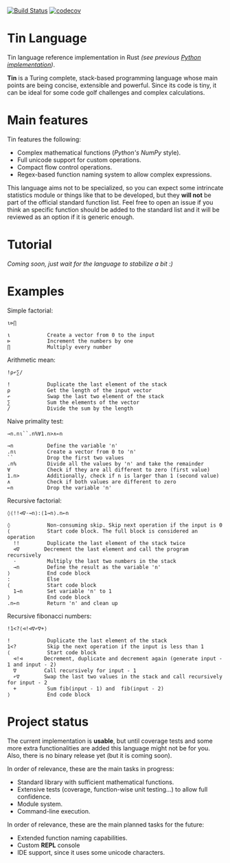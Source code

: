 [![Build Status](https://travis-ci.com/Gabie-of-the-Bo/Rust-Tin-Language.svg?branch=develop)](https://travis-ci.com/Gabie-of-the-Bo/Rust-Tin-Language) [![codecov](https://codecov.io/gh/Gabie-of-the-Bo/Rust-Tin-Language/branch/develop/graph/badge.svg?token=6D89914D05)](https://codecov.io/gh/Gabie-of-the-Bo/Rust-Tin-Language)

# Tin Language
Tin language reference implementation in Rust _(see previous [Python implementation](https://github.com/Gabie-of-the-Bo/Tin-Language))_.

**Tin** is a Turing complete, stack-based programming language whose main points are being concise, extensible and powerful. Since its code is tiny, it can be ideal for some code golf challenges and complex calculations.

# Main features

Tin features the following:
* Complex mathematical functions (_Python's NumPy_ style).
* Full unicode support for custom operations.
* Compact flow control operations.
* Regex-based function naming system to allow complex expressions.

This language aims not to be specialized, so you can expect some intrincate statistics module or things like that to be developed, but they **will not** be part of the official standard function list. Feel free to open an issue if you think an specific function should be added to the standard list and it will be reviewed as an option if it is generic enough.

# Tutorial
_Coming soon, just wait for the language to stabilize a bit :)_

# Examples

Simple factorial:
```
ι⊳∏

ι            Create a vector from 0 to the input 
⊳            Increment the numbers by one
∏            Multiply every number
```

Arithmetic mean:
```
!⍴↶∑/

!            Duplicate the last element of the stack
⍴            Get the length of the input vector
↶            Swap the last two element of the stack
∑            Sum the elements of the vector
/            Divide the sum by the length
```

Naive primality test:
```
→n.nι``.n%∀1.n>∧←n

→n           Define the variable 'n'
.nι          Create a vector from 0 to 'n'
``           Drop the first two values
.n%          Divide all the values by 'n' and take the remainder
∀            Check if they are all different to zero (first value)
1.n>         Additionally, check if n is larger than 1 (second value)
∧            Check if both values are different to zero
←n           Drop the variable 'n'
```

Recursive factorial:
```
◊⟨!!⊲∇·→n⟩:⟨1→n⟩.n←n

◊            Non-consuming skip. Skip next operation if the input is 0
⟨            Start code block. The full block is considered an operation
  !!         Duplicate the last element of the stack twice
  ⊲∇        Decrement the last element and call the program recursively
  ·          Multiply the last two numbers in the stack
  →n         Define the result as the variable 'n'
⟩            End code block
:            Else
⟨            Start code block
  1→n        Set variable 'n' to 1
⟩            End code block
.n←n         Return 'n' and clean up
```

Recursive fibonacci numbers:
```
!1<?⟨⊲!⊲∇↶∇+⟩

!            Duplicate the last element of the stack
1<?          Skip the next operation if the input is less than 1
⟨            Start code block
  ⊲!⊲       Decrement, duplicate and decrement again (generate input - 1 and input - 2)
  ∇         Call recursively for input - 1
  ↶∇        Swap the last two values in the stack and call recursively for input - 2 
  +          Sum fib(input - 1) and  fib(input - 2) 
⟩            End code block
```

# Project status
The current implementation is **usable**, but until coverage tests and some more extra functionalities are added this language might not be for you. Also, there is no binary release yet (but it is coming soon).

In order of relevance, these are the main tasks in progress:
* Standard library with sufficient mathematical functions.
* Extensive tests (coverage, function-wise unit testing...) to allow full confidence.
* Module system.
* Command-line execution.

In order of relevance, these are the main planned tasks for the future:
* Extended function naming capabilities.
* Custom **REPL** console
* IDE support, since it uses some unicode characters.
